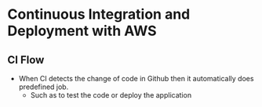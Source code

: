 # Continuous Integration and Deployment with AWS

## CI Flow
- When CI detects the change of code in Github then it automatically does predefined job.
    - Such as to test the code or deploy the application